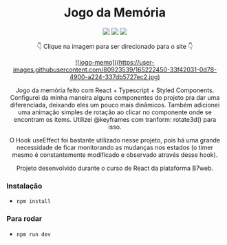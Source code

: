 ﻿<div align=center>

# Jogo da Memória

<img src="https://img.shields.io/badge/-REACT-cyan?style=for-the-badge&logo=react">
<img src="https://img.shields.io/badge/-TYPESCRIPT-darkblue?style=for-the-badge&logo=typescript">
<img src="https://img.shields.io/badge/-styled-gray?style=for-the-badge&logo=styled-components">
  
  👇 Clique na imagem para ser direcionado para o site 👇
  
  [![jogo-memo]((https://user-images.githubusercontent.com/80923539/165222450-33f42031-0d78-4900-a224-337db5727ec2.jpg)](https://jogo-memo-react-974hbfr49-nanepifanio.vercel.app/)

Jogo da memória feito com React + Typescript + Styled Components. Configurei da minha maneira alguns componentes do projeto pra dar uma diferenciada, deixando eles um pouco mais dinâmicos. Também adicionei uma animação simples de rotação ao clicar no componente onde se encontram os items. Utilizei @keyframes com tranform: rotate3d() para isso.

O Hook useEffect foi bastante utilizado nesse projeto, pois há uma grande necessidade de ficar monitorando as mudanças nos estados (o timer mesmo é constantemente modificado e observado através desse hook).

Projeto desenvolvido durante o curso de React da plataforma B7web.

</div>


### Instalação

- `npm install`

### Para rodar

- `npm run dev`
